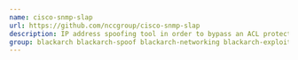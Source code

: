 ```yaml
---
name: cisco-snmp-slap
url: https://github.com/nccgroup/cisco-snmp-slap
description: IP address spoofing tool in order to bypass an ACL protecting an SNMP service on Cisco IOS devices.
group: blackarch blackarch-spoof blackarch-networking blackarch-exploitation
---
```


